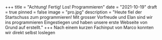+++
title = "Achtung! Fertig! Los! Programmieren"
date = "2021-10-19"
draft = true
pinned = false
image = "pro.jpg"
description = "Heute fiel der Startschuss zum programmieren! Mit grosser Vorfreude und Elan sind wir ins programmieren Eingestiegen und haben unsere erste Webseite von Grund auf erstellt."
+++
Nach einem kurzen Fachinput von Marco konnten wir direkt selbst loslegen